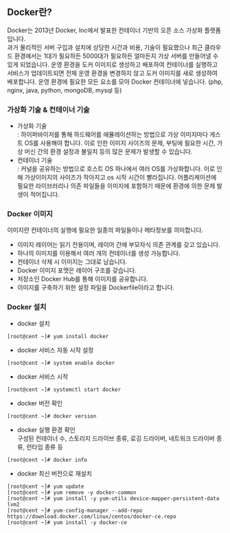 ## Docker란?
Docker는 2013년 Docker, Inc에서 발표한 컨테이너 기반의 오픈 소스 가상화 플랫폼입니다. <br />
과거 물리적인 서버 구입과 설치에 상당한 시간과 비용, 기술이 필요했으나 최근 클라우드 환경에서는 1대가 필요하든 5000대가 필요하든 얼마든지 가상 서버를 만들어낼 수 있게 되었습니다.
운영 환경을 도커 이미지로 생성하고 배포하여 컨테이너를 실행하고 서비스가 업데이트되면 전체 운영 환경을 변경하지 않고 도커 이미지를 새로 생성하여 배포합니다.
운영 환경에 필요한 모든 요소를 모아 Docker 컨테이너에 넣습니다. (php, nginx, java, python, mongoDB, mysql 등)

### 가상화 기술 & 컨테이너 기술
- 가상화 기술 <br />
: 하이퍼바이저를 통해 하드웨어를 에뮬레이션하는 방법으로 가상 이미지마다 게스트 OS를 사용해야 합니다. 이로 인한 이미지 사이즈의 문제, 부팅에 필요한 시간, 가상 머신 간의 환경 설정과 불일치 등의 많은 문제가 발생할 수 있습니다.
- 컨테이너 기술 <br />
: 커널을 공유하는 방법으로 호스트 OS 하나에서 여러 OS를 가상화합니다. 이로 인해 가상이미지의 사이즈가 작아지고 os 시작 시간이 빨라집니다.
어플리케이션에 필요한 라이브러리나 의존 파일들을 이미지에 포함하기 때문에 환경에 의한 문제 발생이 적어집니다.

### Docker 이미지
이미지란 컨테이너의 실행에 필요한 일종의 파일들이나 메타정보를 의미합니다.
- 이미지 레이어는 읽기 전용이며, 레이어 간에 부모자식 의존 관계를 갖고 있습니다.
- 하나의 이미지를 이용해서 여러 개의 컨테이너를 생성 가능합니다.
- 컨테이너 삭제 시 이미지는 그대로 남습니다.
- Docker 이미지 포맷은 레이어 구조를 갖습니다.
- 저장소인 Docker Hub를 통해 이미지를 공유합니다.
- 이미지를 구축하기 위한 설정 파일을 Dockerfile이라고 합니다.

### Docker 설치
- docker 설치
```
[root@cent ~]# yum install docker
```
- docker 서비스 자동 시작 설정
```
[root@cent ~]# system enable docker
```
- docker 서비스 시작
```
[root@cent ~]# systemctl start docker
```
- docker 버전 확인
```
[root@cent ~]# docker version
```
- docker 실행 환경 확인 <br />
구성된 컨테이너 수, 스토리지 드라이브 종류, 로깅 드라이버, 네트워크 드라이버 종류, 런타임 종류 등
```
[root@cent ~]# docker info
```
- docker 최신 버전으로 재설치
```
[root@cent ~]# yum update
[root@cent ~]# yum remove -y docker-common
[root@cent ~]# yum install -y yum-utils device-mapper-persistent-data lvm2
[root@cent ~]# yum-config-manager --add-repo https://download.docker.com/linux/centos/docker-ce.repo
[root@cent ~]# yum install -y docker-ce
```
